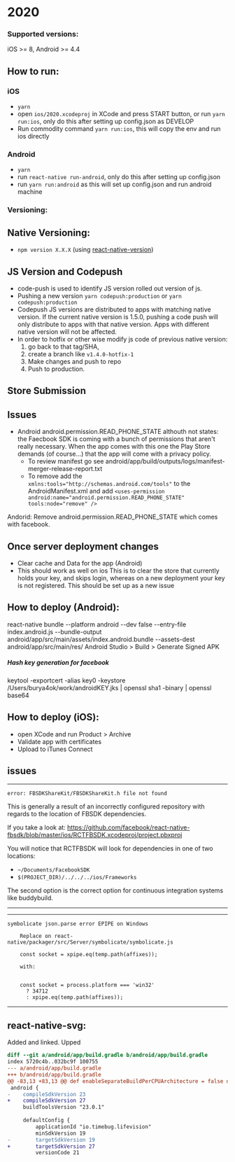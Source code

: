 # 2020

### Supported versions:
iOS >= 8, Android >= 4.4

## How to run:
### iOS
* `yarn`
* open `ios/2020.xcodeproj` in XCode and press START button, or run `yarn run:ios`, only do this after setting up config.json as DEVELOP
* Run commodity command `yarn run:ios`, this will copy the env and run ios directly

### Android 
* `yarn`
* run `react-native run-android`, only do this after setting up config.json
* run `yarn run:android` as this will set up config.json and run android machine

### Versioning:

## Native Versioning:
- `npm version X.X.X` (using [react-native-version](https://www.npmjs.com/package/react-native-version))

## JS Version and Codepush
- code-push is used to identify JS version rolled out version of js. 
- Pushing a new version `yarn codepush:production` or `yarn codepush:production`
- Codepush JS versions are distributed to apps with matching native version. If the current native version is 1.5.0, pushing a code push will only distribute to apps with that native version. Apps with different native version will not be affected.
- In order to hotfix or other wise modify js code of previous native version: 
    1. go back to that tag/SHA, 
    2. create a branch like `v1.4.0-hotfix-1` 
    3. Make changes and push to repo
    4. Push to production.


## Store Submission
## Issues
- Android android.permission.READ_PHONE_STATE althouth not states: the Faecbook SDK is coming with a bunch of permissions that aren't really necessary. When the app comes with this one the Play Store demands (of course...) that the app will come with a privacy policy. 
    - To review manifest go see android/app/build/outputs/logs/manifest-merger-release-report.txt
    - To remove add the `xmlns:tools="http://schemas.android.com/tools"` to the AndroidManifest.xml and add `<uses-permission android:name="android.permission.READ_PHONE_STATE" tools:node="remove" />`

Andorid: Remove android.permission.READ_PHONE_STATE which comes with facebook.

## Once server deployment changes
* Clear cache and Data for the app (Android)
* This should work as well on ios
This is to clear the store that currently holds your key, and skips login, whereas on a new deployment your key is not registered.
This should be set up as a new issue
## How to deploy (Android):
 react-native bundle --platform android --dev false --entry-file index.android.js --bundle-output android/app/src/main/assets/index.android.bundle --assets-dest android/app/src/main/res/
 Android Studio > Build > Generate Signed APK
##### Hash key generation for facebook
 keytool -exportcert -alias key0 -keystore /Users/burya4ok/work/androidKEY.jks | openssl sha1 -binary | openssl base64
  

## How to deploy (iOS):
 * open XCode and run Product > Archive
 * Validate app with certificates
 * Upload to iTunes Connect
 
## issues 

---- 
`error: FBSDKShareKit/FBSDKShareKit.h file not found`

This is generally a result of an incorrectly configured repository with regards to the location of FBSDK dependencies.

If you take a look at: https://github.com/facebook/react-native-fbsdk/blob/master/ios/RCTFBSDK.xcodeproj/project.pbxproj

You will notice that RCTFBSDK will look for dependencies in one of two locations:

- `~/Documents/FacebookSDK`
- `$(PROJECT_DIR)/../../../ios/Frameworks`

The second option is the correct option for continuous integration systems like buddybuild.

---- 

----

`symbolicate json.parse error EPIPE on Windows`
```
    Replace on react-native/packager/src/Server/symbolicate/symbolicate.js
    
    const socket = xpipe.eq(temp.path(affixes));

    with:


    const socket = process.platform === 'win32'
      ? 34712
      : xpipe.eq(temp.path(affixes));

```
----

react-native-svg:
----
 Added and linked. Upped 

``` diff
diff --git a/android/app/build.gradle b/android/app/build.gradle
index 5720c4b..032bc9f 100755
--- a/android/app/build.gradle
+++ b/android/app/build.gradle
@@ -83,13 +83,13 @@ def enableSeparateBuildPerCPUArchitecture = false def enableProguardInReleaseBuilds = false
 android {
-    compileSdkVersion 23
+    compileSdkVersion 27
     buildToolsVersion "23.0.1"
 
     defaultConfig {
         applicationId "io.timebug.lifevision"
         minSdkVersion 19
-        targetSdkVersion 19
+        targetSdkVersion 27
         versionCode 21
```